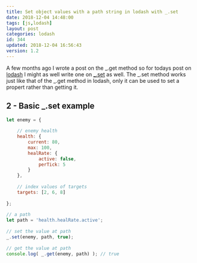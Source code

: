 ```yaml
---
title: Set object values with a path string in lodash with _.set
date: 2018-12-04 14:48:00
tags: [js,lodash]
layout: post
categories: lodash
id: 344
updated: 2018-12-04 16:56:43
version: 1.2
---
```


A few months ago I wrote a post on the \_.get method so for todays post on [lodash](https://lodash.com/) I might as well write one on [\_.set](https://lodash.com/docs/4.17.10#set) as well. The \_.set method works just like that of the \_.get method in lodash, only it can be used to set a propert rather than getting it.

<!-- more -->

## 2 - Basic \_.set example

```js
let enemy = {
 
    // enemy health
    health: {
        current: 80,
        max: 100,
        healRate: {
            active: false,
            perTick: 5
        }
    },
 
    // index values of targets
    targets: [2, 6, 8]
 
};
 
// a path
let path = 'health.healRate.active';
 
// set the value at path
_.set(enemy, path, true);
 
// get the value at path
console.log( _.get(enemy, path) ); // true
```